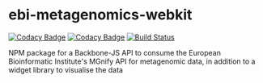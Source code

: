 # ebi-metagenomics-webkit
[![Codacy Badge](https://api.codacy.com/project/badge/Coverage/5349bdf1c0204b28940d3bf19c894d95)](https://www.codacy.com/app/mb1069/ebi-metagenomics-webkit?utm_source=github.com&amp;utm_medium=referral&amp;utm_content=EBI-Metagenomics/ebi-metagenomics-webkit&amp;utm_campaign=Badge_Coverage)
[![Codacy Badge](https://api.codacy.com/project/badge/Grade/5349bdf1c0204b28940d3bf19c894d95)](https://www.codacy.com/app/mb1069/ebi-metagenomics-webkit?utm_source=github.com&amp;utm_medium=referral&amp;utm_content=EBI-Metagenomics/ebi-metagenomics-webkit&amp;utm_campaign=Badge_Grade)
[![Build Status](https://travis-ci.org/EBI-Metagenomics/ebi-metagenomics-webkit.svg?branch=develop)](https://travis-ci.org/EBI-Metagenomics/ebi-metagenomics-webkit)

NPM package for a Backbone-JS API to consume the European Bioinformatic Institute's MGnify API for metagenomic data, in addition to a widget library to visualise the data